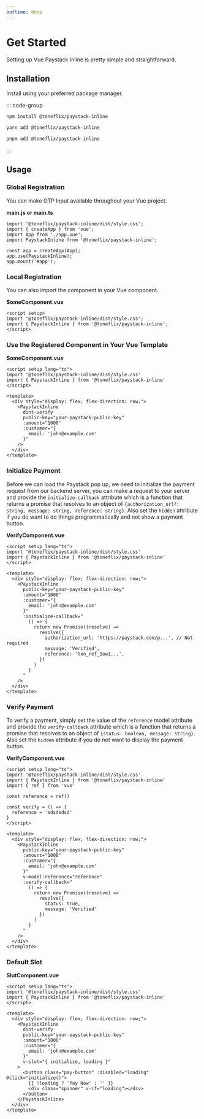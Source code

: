 ```yaml
---
outline: deep
---
```


# Get Started

Setting up Vue Paystack Inline is pretty simple and straightforward.

## Installation

Install using your preferred package manager.

::: code-group

```bash [npm]
npm install @toneflix/paystack-inline
```

```bash [yarn]
yarn add @toneflix/paystack-inline
```

```bash [pnpm]
pnpm add @toneflix/paystack-inline
```

:::

## Usage

### Global Registration

You can make OTP Input available throughout your Vue project.

**main.js or main.ts**

```js:line-numbers{1,4}
import '@toneflix/paystack-inline/dist/style.css';
import { createApp } from 'vue';
import App from './app.vue';
import PaystackInline from '@toneflix/paystack-inline';

const app = createApp(App);
app.use(PaystackInline);
app.mount('#app');
```

### Local Registration

You can also import the component in your Vue component.

**SomeComponent.vue**

```vue:line-numbers{2,3}
<script setup>
import '@toneflix/paystack-inline/dist/style.css';
import { PaystackInline } from '@toneflix/paystack-inline';
</script>
```

### Use the Registered Component in Your Vue Template

**SomeComponent.vue**

```vue:line-numbers{2,3}
<script setup lang="ts">
import '@toneflix/paystack-inline/dist/style.css'
import { PaystackInline } from '@toneflix/paystack-inline'
</script>

<template>
  <div style="display: flex; flex-direction: row;">
    <PaystackInline
      dont-verify
      public-key="your-paystack-public-key"
      :amount="1000"
      :customer="{
        email: 'john@example.com'
      }"
    />
  </div>
</template>
```

### Initialize Payment

Before we can load the Paystack pop up, we need to initialize the payment request from our backend server, you can make a request to your server and provide the `initialize-callback` attribute which is a function that returns a promise that resolves to an object of `{authorization_url?: string, message: string, reference: string}`. Also set the `hidden` attribute if you do want to do things programmatically and not show a payment button.

**VerifyComponent.vue**

```vue:line-numbers{2,3}
<script setup lang="ts">
import '@toneflix/paystack-inline/dist/style.css'
import { PaystackInline } from '@toneflix/paystack-inline'
</script>

<template>
  <div style="display: flex; flex-direction: row;">
    <PaystackInline
      public-key="your-paystack-public-key"
      :amount="1000"
      :customer="{
        email: 'john@example.com'
      }"
      :initialize-callback="
        () => {
          return new Promise((resolve) =>
            resolve({
              authorization_url: 'https://paystack.com/p...', // Not required
              message: 'Verified',
              reference: 'txn_ref_Iow1...',
            })
          )
        }
      "
    />
  </div>
</template>
```

### Verify Payment

To verify a payment, simply set the value of the `reference` model attribute and provide the `verify-callback` attribute which is a function that returns a promise that resolves to an object of `{status: boolean, message: string}`. Also set the `hidden` attribute if you do not want to display the payment button.

**VerifyComponent.vue**

```vue:line-numbers{2,3}
<script setup lang="ts">
import '@toneflix/paystack-inline/dist/style.css'
import { PaystackInline } from '@toneflix/paystack-inline'
import { ref } from 'vue'

const reference = ref()

const verify = () => {
  reference = 'sdsdsdsd'
}
</script>

<template>
  <div style="display: flex; flex-direction: row;">
    <PaystackInline
      public-key="your-paystack-public-key"
      :amount="1000"
      :customer="{
        email: 'john@example.com'
      }"
      v-model:reference="reference"
      :verify-callback="
        () => {
          return new Promise((resolve) =>
            resolve({
              status: true,
              message: 'Verified'
            })
          )
        }
      "
    />
  </div>
</template>
```

### Default Slot

**SlutComponent.vue**

```vue:line-numbers{2,3}
<script setup lang="ts">
import '@toneflix/paystack-inline/dist/style.css'
import { PaystackInline } from '@toneflix/paystack-inline'
</script>

<template>
  <div style="display: flex; flex-direction: row;">
    <PaystackInline
      dont-verify
      public-key="your-paystack-public-key"
      :amount="1000"
      :customer="{
        email: 'john@example.com'
      }"
      v-slot="{ initialize, loading }"
    >
      <button class="pay-button" :disabled="loading" @click="initialize()">
        {{ !loading ? 'Pay Now' : '' }}
        <div class="spinner" v-if="loading"></div>
      </button>
    </PaystackInline>
  </div>
</template>
```
